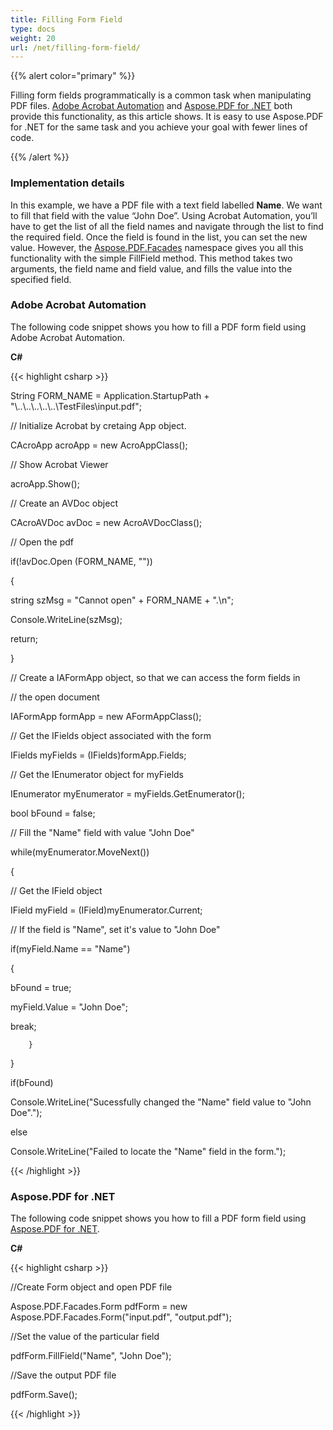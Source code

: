 ```yaml
---
title: Filling Form Field
type: docs
weight: 20
url: /net/filling-form-field/
---
```


{{% alert color="primary" %}} 

Filling form fields programmatically is a common task when manipulating PDF files. [Adobe Acrobat Automation](/pdf/net/filling-form-field-html/) and [Aspose.PDF for .NET](/pdf/net/filling-form-field-html/) both provide this functionality, as this article shows. It is easy to use Aspose.PDF for .NET for the same task and you achieve your goal with fewer lines of code.

{{% /alert %}} 
### **Implementation details**
In this example, we have a PDF file with a text field labelled **Name**. We want to fill that field with the value “John Doe”. Using Acrobat Automation, you’ll have to get the list of all the field names and navigate through the list to find the required field. Once the field is found in the list, you can set the new value. However, the [Aspose.PDF.Facades](/pages/createpage.action?spaceKey=pdfnet&title=Aspose.PDF.Facades+namespace&linkCreation=true&fromPageId=7118241) namespace gives you all this functionality with the simple FillField method. This method takes two arguments, the field name and field value, and fills the value into the specified field.
### **Adobe Acrobat Automation**
The following code snippet shows you how to fill a PDF form field using Adobe Acrobat Automation.

**C#**

{{< highlight csharp >}}

 String FORM_NAME = Application.StartupPath + "\\..\\..\\..\\..\\..\\TestFiles\\input.pdf";

// Initialize Acrobat by cretaing App object.

CAcroApp acroApp = new AcroAppClass();

// Show Acrobat Viewer

acroApp.Show();

// Create an AVDoc object

CAcroAVDoc avDoc = new AcroAVDocClass();

// Open the pdf

if(!avDoc.Open (FORM_NAME, ""))

{

string szMsg = "Cannot open" + FORM_NAME + ".\n";

Console.WriteLine(szMsg);

return;

}

// Create a IAFormApp object, so that we can access the form fields in

// the open document

IAFormApp formApp = new AFormAppClass();

// Get the IFields object associated with the form

IFields myFields = (IFields)formApp.Fields;

// Get the IEnumerator object for myFields

IEnumerator myEnumerator = myFields.GetEnumerator();

bool bFound = false;

// Fill the "Name" field with value "John Doe"

while(myEnumerator.MoveNext())

{

// Get the IField object

IField myField = (IField)myEnumerator.Current;

// If the field is "Name", set it's value to "John Doe"

if(myField.Name == "Name")

{

  bFound = true;

  myField.Value = "John Doe";

  break;

        }

}

if(bFound)

Console.WriteLine("Sucessfully changed the \"Name\" field value to \"John Doe\".");

else

Console.WriteLine("Failed to locate the \"Name\" field in the form.");

{{< /highlight >}}
### **Aspose.PDF for .NET**
The following code snippet shows you how to fill a PDF form field using [Aspose.PDF for .NET](/pdf/net/home-html/).

**C#**

{{< highlight csharp >}}

 //Create Form object and open PDF file

Aspose.PDF.Facades.Form pdfForm = new Aspose.PDF.Facades.Form("input.pdf", "output.pdf");

//Set the value of the particular field

pdfForm.FillField("Name", "John Doe");

//Save the output PDF file

pdfForm.Save();



{{< /highlight >}}
